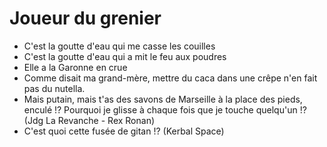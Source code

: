 # Joueur du grenier

- C'est la goutte d'eau qui me casse les couilles
- C'est la goutte d'eau qui a mit le feu aux poudres
- Elle a la Garonne en crue
- Comme disait ma grand-mère, mettre du caca dans une crêpe n'en fait pas du nutella.
- Mais putain, mais t'as des savons de Marseille à la place des pieds, enculé !? Pourquoi je glisse à chaque fois que je touche quelqu'un !? (Jdg La Revanche - Rex Ronan)
- C'est quoi cette fusée de gitan !? (Kerbal Space)